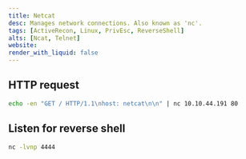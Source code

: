 ```yaml
---
title: Netcat
desc: Manages network connections. Also known as 'nc'.
tags: [ActiveRecon, Linux, PrivEsc, ReverseShell]
alts: [Ncat, Telnet]
website:
render_with_liquid: false
---
```


## HTTP request

```sh
echo -en "GET / HTTP/1.1\nhost: netcat\n\n" | nc 10.10.44.191 80
```

## Listen for reverse shell

```sh
nc -lvnp 4444
```